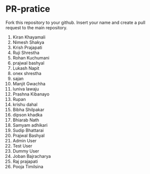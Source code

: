 # PR-pratice
Fork this repository to your github. Insert your name and create a pull request to the main repository.
1. Kiran Khayamali
2. Nimesh Shakya
3. Krish Prajapati
4. Ruji Shrestha
5. Rohan Kuchumani
6. prajwal bashyal
7. Lukash Napit
8. onex shrestha
9. sajan
10. Manjit Gwachha
11. luniva lawaju
12. Prashna Kibanayo
13. Rupan
14. krishu dahal
15. Bibha Shilpakar
16. dipson khadka
17. Bhiarab Nath
18. Samyam adhikari
19. Sudip Bhattarai
20. Prajwal Bashyal
21. Admin User
22. Test User
23. Dummy User
24. Joban Bajracharya
25. Raj prajapati
26. Pooja Timilsina
